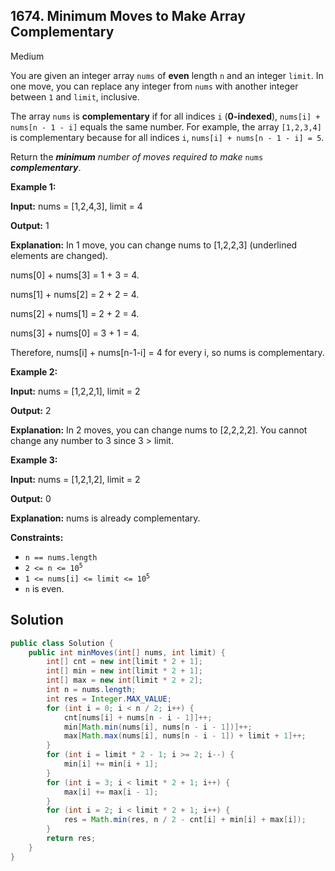 ## 1674\. Minimum Moves to Make Array Complementary

Medium

You are given an integer array `nums` of **even** length `n` and an integer `limit`. In one move, you can replace any integer from `nums` with another integer between `1` and `limit`, inclusive.

The array `nums` is **complementary** if for all indices `i` (**0-indexed**), `nums[i] + nums[n - 1 - i]` equals the same number. For example, the array `[1,2,3,4]` is complementary because for all indices `i`, `nums[i] + nums[n - 1 - i] = 5`.

Return the _**minimum** number of moves required to make_ `nums` _**complementary**_.

**Example 1:**

**Input:** nums = [1,2,4,3], limit = 4

**Output:** 1

**Explanation:** In 1 move, you can change nums to [1,2,2,3] (underlined elements are changed).

nums[0] + nums[3] = 1 + 3 = 4.

nums[1] + nums[2] = 2 + 2 = 4.

nums[2] + nums[1] = 2 + 2 = 4.

nums[3] + nums[0] = 3 + 1 = 4.

Therefore, nums[i] + nums[n-1-i] = 4 for every i, so nums is complementary.

**Example 2:**

**Input:** nums = [1,2,2,1], limit = 2

**Output:** 2

**Explanation:** In 2 moves, you can change nums to [2,2,2,2]. You cannot change any number to 3 since 3 > limit.

**Example 3:**

**Input:** nums = [1,2,1,2], limit = 2

**Output:** 0

**Explanation:** nums is already complementary.

**Constraints:**

*   `n == nums.length`
*   <code>2 <= n <= 10<sup>5</sup></code>
*   <code>1 <= nums[i] <= limit <= 10<sup>5</sup></code>
*   `n` is even.

## Solution

```java
public class Solution {
    public int minMoves(int[] nums, int limit) {
        int[] cnt = new int[limit * 2 + 1];
        int[] min = new int[limit * 2 + 1];
        int[] max = new int[limit * 2 + 2];
        int n = nums.length;
        int res = Integer.MAX_VALUE;
        for (int i = 0; i < n / 2; i++) {
            cnt[nums[i] + nums[n - i - 1]]++;
            min[Math.min(nums[i], nums[n - i - 1])]++;
            max[Math.max(nums[i], nums[n - i - 1]) + limit + 1]++;
        }
        for (int i = limit * 2 - 1; i >= 2; i--) {
            min[i] += min[i + 1];
        }
        for (int i = 3; i < limit * 2 + 1; i++) {
            max[i] += max[i - 1];
        }
        for (int i = 2; i < limit * 2 + 1; i++) {
            res = Math.min(res, n / 2 - cnt[i] + min[i] + max[i]);
        }
        return res;
    }
}
```